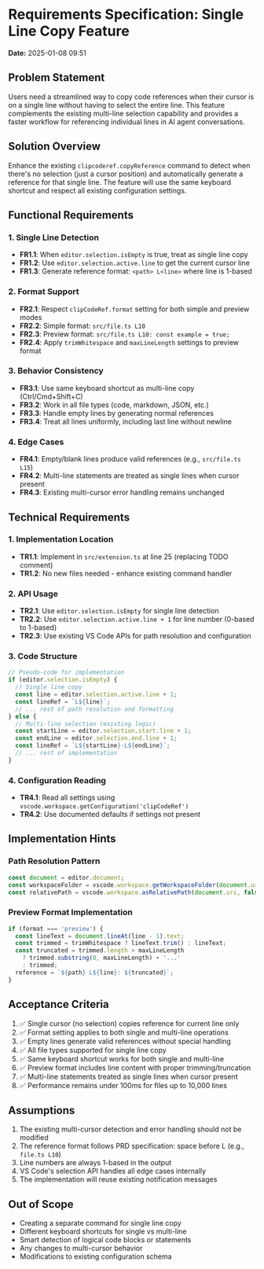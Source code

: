 # Requirements Specification: Single Line Copy Feature

**Date:** 2025-01-08 09:51

## Problem Statement

Users need a streamlined way to copy code references when their cursor is on a single line without having to select the entire line. This feature complements the existing multi-line selection capability and provides a faster workflow for referencing individual lines in AI agent conversations.

## Solution Overview

Enhance the existing `clipcoderef.copyReference` command to detect when there's no selection (just a cursor position) and automatically generate a reference for that single line. The feature will use the same keyboard shortcut and respect all existing configuration settings.

## Functional Requirements

### 1. Single Line Detection
- **FR1.1**: When `editor.selection.isEmpty` is true, treat as single line copy
- **FR1.2**: Use `editor.selection.active.line` to get the current cursor line
- **FR1.3**: Generate reference format: `<path> L<line>` where line is 1-based

### 2. Format Support
- **FR2.1**: Respect `clipCodeRef.format` setting for both simple and preview modes
- **FR2.2**: Simple format: `src/file.ts L10`
- **FR2.3**: Preview format: `src/file.ts L10: const example = true;`
- **FR2.4**: Apply `trimWhitespace` and `maxLineLength` settings to preview format

### 3. Behavior Consistency
- **FR3.1**: Use same keyboard shortcut as multi-line copy (Ctrl/Cmd+Shift+C)
- **FR3.2**: Work in all file types (code, markdown, JSON, etc.)
- **FR3.3**: Handle empty lines by generating normal references
- **FR3.4**: Treat all lines uniformly, including last line without newline

### 4. Edge Cases
- **FR4.1**: Empty/blank lines produce valid references (e.g., `src/file.ts L15`)
- **FR4.2**: Multi-line statements are treated as single lines when cursor present
- **FR4.3**: Existing multi-cursor error handling remains unchanged

## Technical Requirements

### 1. Implementation Location
- **TR1.1**: Implement in `src/extension.ts` at line 25 (replacing TODO comment)
- **TR1.2**: No new files needed - enhance existing command handler

### 2. API Usage
- **TR2.1**: Use `editor.selection.isEmpty` for single line detection
- **TR2.2**: Use `editor.selection.active.line + 1` for line number (0-based to 1-based)
- **TR2.3**: Use existing VS Code APIs for path resolution and configuration

### 3. Code Structure
```typescript
// Pseudo-code for implementation
if (editor.selection.isEmpty) {
  // Single line copy
  const line = editor.selection.active.line + 1;
  const lineRef = `L${line}`;
  // ... rest of path resolution and formatting
} else {
  // Multi-line selection (existing logic)
  const startLine = editor.selection.start.line + 1;
  const endLine = editor.selection.end.line + 1;
  const lineRef = `L${startLine}-L${endLine}`;
  // ... rest of implementation
}
```

### 4. Configuration Reading
- **TR4.1**: Read all settings using `vscode.workspace.getConfiguration('clipCodeRef')`
- **TR4.2**: Use documented defaults if settings not present

## Implementation Hints

### Path Resolution Pattern
```typescript
const document = editor.document;
const workspaceFolder = vscode.workspace.getWorkspaceFolder(document.uri);
const relativePath = vscode.workspace.asRelativePath(document.uri, false);
```

### Preview Format Implementation
```typescript
if (format === 'preview') {
  const lineText = document.lineAt(line - 1).text;
  const trimmed = trimWhitespace ? lineText.trim() : lineText;
  const truncated = trimmed.length > maxLineLength 
    ? trimmed.substring(0, maxLineLength) + '...' 
    : trimmed;
  reference = `${path} L${line}: ${truncated}`;
}
```

## Acceptance Criteria

1. ✅ Single cursor (no selection) copies reference for current line only
2. ✅ Format setting applies to both single and multi-line operations
3. ✅ Empty lines generate valid references without special handling
4. ✅ All file types supported for single line copy
5. ✅ Same keyboard shortcut works for both single and multi-line
6. ✅ Preview format includes line content with proper trimming/truncation
7. ✅ Multi-line statements treated as single lines when cursor present
8. ✅ Performance remains under 100ms for files up to 10,000 lines

## Assumptions

1. The existing multi-cursor detection and error handling should not be modified
2. The reference format follows PRD specification: space before L (e.g., `file.ts L10`)
3. Line numbers are always 1-based in the output
4. VS Code's selection API handles all edge cases internally
5. The implementation will reuse existing notification messages

## Out of Scope

- Creating a separate command for single line copy
- Different keyboard shortcuts for single vs multi-line
- Smart detection of logical code blocks or statements
- Any changes to multi-cursor behavior
- Modifications to existing configuration schema